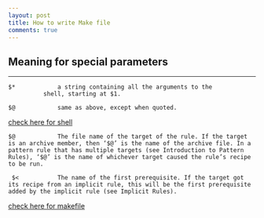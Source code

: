 ```yaml
---
layout: post
title: How to write Make file
comments: true
---
```


## Meaning for special parameters
------


    $*            a string containing all the arguments to the
              shell, starting at $1.

    $@            same as above, except when quoted.

[check here for shell](http://unixhelp.ed.ac.uk/scrpt/scrpt2.2.2.html)
 

    $@            The file name of the target of the rule. If the target is an archive member, then ‘$@’ is the name of the archive file. In a pattern rule that has multiple targets (see Introduction to Pattern Rules), ‘$@’ is the name of whichever target caused the rule’s recipe to be run.
 
     $<           The name of the first prerequisite. If the target got its recipe from an implicit rule, this will be the first prerequisite added by the implicit rule (see Implicit Rules).    
 
 
[check here for makefile](https://www.gnu.org/software/make/manual/html_node/Automatic-Variables.html)
